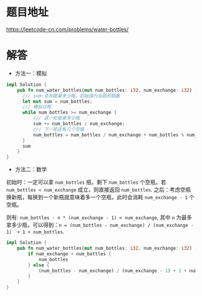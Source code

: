 # 题目地址

<https://leetcode-cn.com/problems/water-bottles/>

# 解答

- 方法一：模拟

```Rust
impl Solution {
    pub fn num_water_bottles(mut num_bottles: i32, num_exchange: i32) -> i32 {
      /// sum:总共能拿多少瓶，初始值为当前的瓶数
      let mut sum = num_bottles;
      /// 模拟过程
      while num_bottles >= num_exchange {
          /// 这一轮能拿多少瓶
          sum += num_bottles / num_exchange;
          /// 下一轮还有几个空瓶
          num_bottles = num_bottles / num_exchange + num_bottles % num_exchange;
      }
      sum
    }
}
```

- 方法二：数学

初始时：一定可以拿 `num_bottles` 瓶，剩下 `num_bottles` 个空瓶，若 `num_bottles < num_exchange` 成立，则直接返回 `num_bottles`.
之后：考虑空瓶换新瓶，每换到一个新瓶就意味着多一个空瓶，此时会消耗 `num_exchange - 1` 个空瓶。

则有: `num_bottles - n * (num_exchange - 1) < num_exchange`, 其中 `n` 为最多拿多少瓶，可以得到：`n = (num_bottles - num_exchange) / (num_exchange - 1)  + 1 + num_bottles`.

```rust
impl Solution {
    pub fn num_water_bottles(mut num_bottles: i32, num_exchange: i32) -> i32 {
        if num_exchange > num_bottles {
            num_bottles
        } else {
            (num_bottles - num_exchange) / (num_exchange - 1) + 1 + num_bottles
        }
    }
}
```
